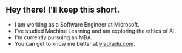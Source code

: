 ## Hey there! I'll keep this short.

- I am working as a Software Engineer at Microsoft.
- I've studied Machine Learning and am exploring the ethics of AI.
- I'm currently pursuing an MBA.
- You can get to know me better at [vladradu.com](https://vladradu.com).
